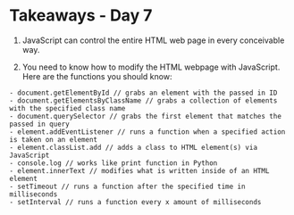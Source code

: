 # Takeaways - Day 7

1) JavaScript can control the entire HTML web page in every conceivable way.

2) You need to know how to modify the HTML webpage with JavaScript. Here are the functions you should know:

```
- document.getElementById // grabs an element with the passed in ID
- document.getElementsByClassName // grabs a collection of elements with the specified class name
- document.querySelector // grabs the first element that matches the passed in query
- element.addEventListener // runs a function when a specified action is taken on an element
- element.classList.add // adds a class to HTML element(s) via JavaScript
- console.log // works like print function in Python
- element.innerText // modifies what is written inside of an HTML element
- setTimeout // runs a function after the specified time in milliseconds
- setInterval // runs a function every x amount of milliseconds
```